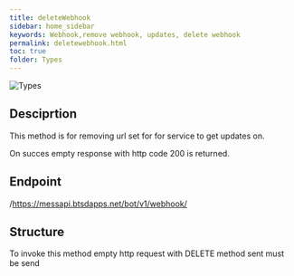 ```yaml
---
title: deleteWebhook
sidebar: home_sidebar
keywords: Webhook,remove webhook, updates, delete webhook
permalink: deletewebhook.html
toc: true
folder: Types
---
```


![Types](images/deleteWebhook.png "deleteWebhook")

## Desciprtion

<p> This method is for removing url set for for service to get updates on. 
</p>
<p> On succes empty response with http code 200 is returned.
</p>

## Endpoint

/https://messapi.btsdapps.net/bot/v1/webhook/

## Structure

To invoke this method empty http request with DELETE method sent must be send


